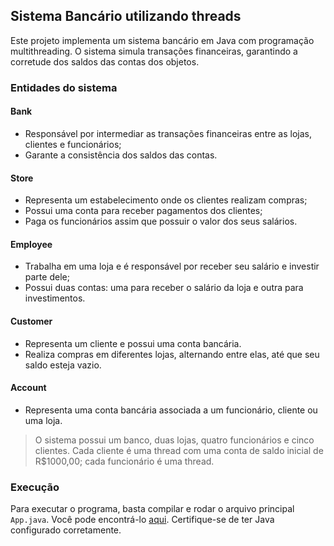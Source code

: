 ## Sistema Bancário utilizando threads

Este projeto implementa um sistema bancário em Java com programação multithreading. O sistema simula transações financeiras, garantindo a corretude dos saldos das contas dos objetos.

### Entidades do sistema

#### Bank
- Responsável por intermediar as transações financeiras entre as lojas, clientes e funcionários;
- Garante a consistência dos saldos das contas.

#### Store
- Representa um estabelecimento onde os clientes realizam compras;
- Possui uma conta para receber pagamentos dos clientes;
- Paga os funcionários assim que possuir o valor dos seus salários.

#### Employee
- Trabalha em uma loja e é responsável por receber seu salário e investir parte dele;
- Possui duas contas: uma para receber o salário da loja e outra para investimentos.

#### Customer
- Representa um cliente e possui uma conta bancária.
- Realiza compras em diferentes lojas, alternando entre elas, até que seu saldo esteja vazio.

#### Account
- Representa uma conta bancária associada a um funcionário, cliente ou uma loja.

> O sistema possui um banco, duas lojas, quatro funcionários e cinco clientes.
> Cada cliente é uma thread com uma conta de saldo inicial de R$1000,00; cada funcionário é uma thread.

### Execução

Para executar o programa, basta compilar e rodar o arquivo principal `App.java`. Você pode encontrá-lo [aqui](https://github.com/rmiquilito/ucb-programacao-concorrente-distribuida/blob/main/test-02/src/App.java). Certifique-se de ter Java configurado corretamente.